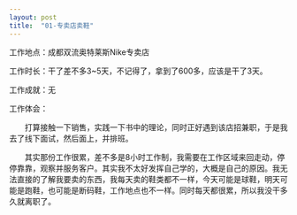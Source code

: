 ```yaml
---
layout: post
title:  "01-专卖店卖鞋"
---
```




工作地点：成都双流奥特莱斯Nike专卖店

工作时长：干了差不多3~5天，不记得了，拿到了600多，应该是干了3天。

工作成就：无

工作体会：

　　打算接触一下销售，实践一下书中的理论，同时正好遇到该店招兼职，于是我去了线下面试，然后面上，并排班。

　　其实那份工作很累，差不多是8小时工作制，我需要在工作区域来回走动，停停靠靠，观察并服务客户。其实我不太好发挥自己学的，大概是自己的原因。我无法直接的了解我要卖的东西，我每天卖的鞋类都不一样，今天可能是球鞋，明天可能是跑鞋，也可能是断码鞋，工作地点也不一样。同时每天都很累，所以我没干多久就离职了。

